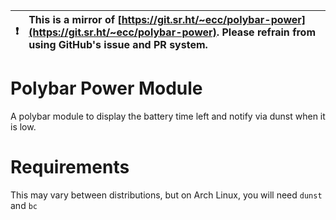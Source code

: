 

| :exclamation:  | This is a mirror of [https://git.sr.ht/~ecc/polybar-power](https://git.sr.ht/~ecc/polybar-power). Please refrain from using GitHub's issue and PR system.  |
|----------------|:-------------------------------------------------------------------------------------------------------------------------------------------------------|


# Polybar Power Module

A polybar module to display the battery time left and notify via dunst when it
is low.

# Requirements

This may vary between distributions, but on Arch Linux, you will need `dunst`
and `bc`
